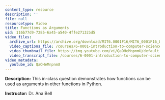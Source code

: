 ```yaml
---
content_type: resource
description: ''
file: null
resourcetype: Video
title: Functions as Arguments
uid: 116b77d9-7285-6a45-a540-4ffe27132bd5
video_files:
  archive_url: https://archive.org/download/MIT6.0001F16/MIT6_0001F16_Lecture_04_exercise_02_300k.mp4
  video_captions_file: /courses/6-0001-introduction-to-computer-science-and-programming-in-python-fall-2016/1ac6fc5c6ce855168d82eae3695a4deb_QaOHeMnpnmU.vtt
  video_thumbnail_file: https://img.youtube.com/vi/QaOHeMnpnmU/default.jpg
  video_transcript_file: /courses/6-0001-introduction-to-computer-science-and-programming-in-python-fall-2016/4857d741e66fd5ec411662b431b5f3fd_QaOHeMnpnmU.pdf
video_metadata:
  youtube_id: QaOHeMnpnmU
---
```


**Description:** This in-class question demonstrates how functions can be used as arguments in other functions in Python.

**Instructor:** Dr. Ana Bell